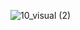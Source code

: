 ![10_visual (2)](https://user-images.githubusercontent.com/28282381/113718197-604b5300-9727-11eb-8996-ed2aedfbdc18.png)
